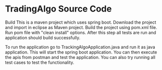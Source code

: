 # TradingAlgo Source Code 

Build
This is a maven project which uses spring boot. 
Download the project and import in eclipse as Maven project. 
Build the project using pom.xml file. 
Run pom file with "clean install" options. 
After this step all tests are run and application should build successfully.

To run the application go to TrackingAlgoApplication.java and run it as java application. 
This will start the spring boot application. You can then execute the apis from postman and test the application. 
You can also try running all test cases to test the functionality.

